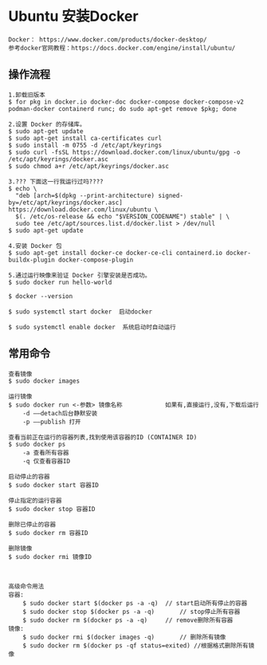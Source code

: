 
# Ubuntu 安装Docker
	Docker：	https://www.docker.com/products/docker-desktop/
	参考docker官网教程：https://docs.docker.com/engine/install/ubuntu/

## 操作流程

	1.卸载旧版本
	$ for pkg in docker.io docker-doc docker-compose docker-compose-v2 podman-docker containerd runc; do sudo apt-get remove $pkg; done
	
	2.设置 Docker 的存储库。
	$ sudo apt-get update
	$ sudo apt-get install ca-certificates curl
	$ sudo install -m 0755 -d /etc/apt/keyrings
	$ sudo curl -fsSL https://download.docker.com/linux/ubuntu/gpg -o /etc/apt/keyrings/docker.asc
	$ sudo chmod a+r /etc/apt/keyrings/docker.asc

	3.??? 下面这一行我运行过吗????
	$ echo \
	  "deb [arch=$(dpkg --print-architecture) signed-by=/etc/apt/keyrings/docker.asc] https://download.docker.com/linux/ubuntu \
	  $(. /etc/os-release && echo "$VERSION_CODENAME") stable" | \
	  sudo tee /etc/apt/sources.list.d/docker.list > /dev/null
	$ sudo apt-get update
	
	4.安装 Docker 包
	$ sudo apt-get install docker-ce docker-ce-cli containerd.io docker-buildx-plugin docker-compose-plugin
	
	5.通过运行映像来验证 Docker 引擎安装是否成功。
	$ sudo docker run hello-world
	
	$ docker --version
	
	$ sudo systemctl start docker  启动docker
	
	$ sudo systemctl enable docker	系统启动时自动运行
	
	
## 常用命令
	
	查看镜像
	$ sudo docker images
	
	运行镜像
	$ sudo docker run <-参数> 镜像名称			如果有,直接运行,没有,下载后运行
		-d ——detach后台静默安装
		-p ——publish 打开
		
	查看当前正在运行的容器列表,找到使用该容器的ID (CONTAINER ID)
	$ sudo docker ps
		-a 查看所有容器
		-q 仅查看容器ID
		
	启动停止的容器
	$ sudo docker start 容器ID
	
	停止指定的运行容器
	$ sudo docker stop 容器ID
	
	删除已停止的容器
	$ sudo docker rm 容器ID
	
	删除镜像
	$ sudo docker rmi 镜像ID
	
	
	
	高级命令用法
	容器:
		$ sudo docker start $(docker ps -a -q)	// start启动所有停止的容器
		$ sudo docker stop $(docker ps -a -q)		// stop停止所有容器
		$ sudo docker rm $(docker ps -a -q)		// remove删除所有容器
	镜像:
		$ sudo docker rmi $(docker images -q)		// 删除所有镜像
		$ sudo docker rm $(docker ps -qf status=exited)	//根据格式删除所有镜像
		
		
		
		
		
		
		
		
		
		
		
		
		
		
		
		
		
		
		
		
	